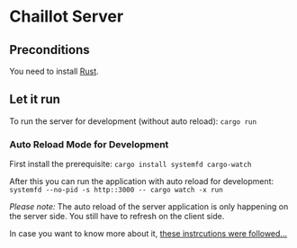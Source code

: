 # Chaillot Server
## Preconditions
You need to install [Rust](https://www.rust-lang.org/tools/install).

## Let it run
To run the server for development (without auto reload):
`cargo run`

### Auto Reload Mode for Development
First install the prerequisite: `cargo install systemfd cargo-watch`

After this you can run the application with auto reload for development:  
`systemfd --no-pid -s http::3000 -- cargo watch -x run`

*Please note:*
The auto reload of the server application is only happening on the server side.
You still have to refresh on the client side.

In case you want to know more about it, 
[these instrcutions were followed...](https://actix.rs/docs/autoreload/)
 